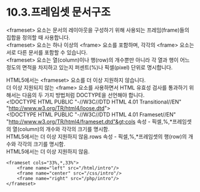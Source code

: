 # 10.3.프레임셋 문서구조

&lt;frameset&gt; 요소는 문서의 레이아웃을 구성하기 위해 사용되는 프레임\(frame\)들의 집합을 정의할 때 사용합니다.  
&lt;frameset&gt; 요소는 하나 이상의 &lt;frame&gt; 요소를 포함하며, 각각의 &lt;frame&gt; 요소는 서로 다른 문서를 포함할 수 있습니다.  
&lt;frameset&gt; 요소는 열\(column\)이나 행\(row\)의 개수뿐만 아니라 각 열과 행이 어느 정도의 면적을 차지하고 있는지 퍼센트\(%\)나 픽셀\(pixel\) 단위로 명시합니다.  
  
HTML5에서는 &lt;frameset&gt; 요소를 더 이상 지원하지 않습니다.  
더 이상 지원되지 않는 &lt;frame&gt; 요소를 사용하면서 HTML 유효성 검사를 통과하기 위해서는 다음의 두 가지 방법처럼 DOCTYPE을 선언해야 합니다.  
&lt;!DOCTYPE HTML PUBLIC "-//W3C//DTD HTML 4.01 Transitional//EN" "http://www.w3.org/TR/html4/loose.dtd"&gt;  
&lt;!DOCTYPE HTML PUBLIC "-//W3C//DTD HTML 4.01 Frameset//EN" "http://www.w3.org/TR/html4/frameset.dtd"&gt;cols 속성 - 픽셀,%,\*프레임셋의 열\(column\)의 개수와 각각의 크기를 명시함.  
HTML5에서는 더 이상 지원하지 않음.rows 속성 - 픽셀,%,\*프레임셋의 행\(row\)의 개수와 각각의 크기를 명시함.  
HTML5에서는 더 이상 지원하지 않음.

```text
<frameset cols="33%,*,33%">
	<frame name="left" src="/html/intro"/>
	<frame name="center" src="/css/intro"/>
	<frame name="right" src="/php/intro"/>
</frameset>
```

